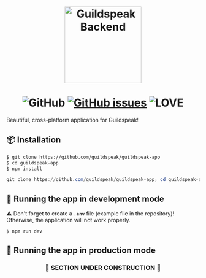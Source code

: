 <p align="center">
  <h1 align="center">
    <img src="https://cdn.rawgit.com/guildspeak/branding/cdn/SVG/icon-app.svg" width="200px" alt="Guildspeak Backend"/><br/><br/>
     <img src="https://img.shields.io/github/license/guildspeak/guildspeak-desktop.svg?style=for-the-badge" alt="GitHub"/>
     <a href="https://github.com/guildspeak/guildspeak-app/issues"><img src="https://img.shields.io/github/issues/guildspeak/guildspeak-desktop.svg?style=for-the-badge" alt="GitHub issues" /></a>
     <img src="https://img.shields.io/badge/Built%20with-%E2%9D%A4%20LOVE-red.svg?longCache=true&amp;style=for-the-badge" alt="LOVE" />
  </h1>
</p>

Beautiful, cross-platform application for Guildspeak!
##  📦 Installation
```bash
$ git clone https://github.com/guildspeak/guildspeak-app
$ cd guildspeak-app
$ npm install
```
```powershell
git clone https://github.com/guildspeak/guildspeak-app; cd guildspeak-app; npm install
```
##  🚧 Running the app in development mode
:warning: Don't forget to create a **`.env`** file (example file in the repository)! Otherwise, the application will not work properly.
```bash
$ npm run dev
```
## 🚀 Running the app in production mode
<h3 align="center">🚧 SECTION UNDER CONSTRUCTION 🚧</h3>
